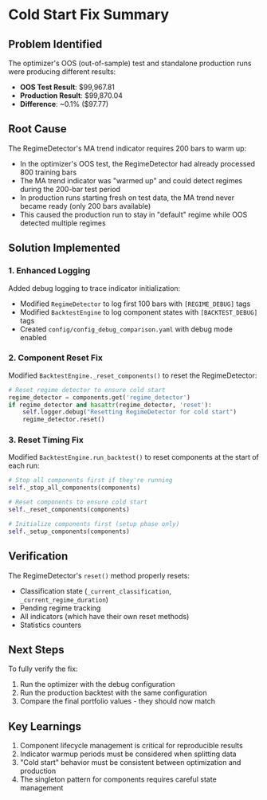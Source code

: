 # Cold Start Fix Summary

## Problem Identified
The optimizer's OOS (out-of-sample) test and standalone production runs were producing different results:
- **OOS Test Result**: $99,967.81
- **Production Result**: $99,870.04  
- **Difference**: ~0.1% ($97.77)

## Root Cause
The RegimeDetector's MA trend indicator requires 200 bars to warm up:
- In the optimizer's OOS test, the RegimeDetector had already processed 800 training bars
- The MA trend indicator was "warmed up" and could detect regimes during the 200-bar test period
- In production runs starting fresh on test data, the MA trend never became ready (only 200 bars available)
- This caused the production run to stay in "default" regime while OOS detected multiple regimes

## Solution Implemented

### 1. Enhanced Logging
Added debug logging to trace indicator initialization:
- Modified `RegimeDetector` to log first 100 bars with `[REGIME_DEBUG]` tags
- Modified `BacktestEngine` to log component states with `[BACKTEST_DEBUG]` tags
- Created `config/config_debug_comparison.yaml` with debug mode enabled

### 2. Component Reset Fix
Modified `BacktestEngine._reset_components()` to reset the RegimeDetector:
```python
# Reset regime detector to ensure cold start
regime_detector = components.get('regime_detector')
if regime_detector and hasattr(regime_detector, 'reset'):
    self.logger.debug("Resetting RegimeDetector for cold start")
    regime_detector.reset()
```

### 3. Reset Timing Fix
Modified `BacktestEngine.run_backtest()` to reset components at the start of each run:
```python
# Stop all components first if they're running
self._stop_all_components(components)

# Reset components to ensure cold start
self._reset_components(components)

# Initialize components first (setup phase only)
self._setup_components(components)
```

## Verification
The RegimeDetector's `reset()` method properly resets:
- Classification state (`_current_classification`, `_current_regime_duration`)
- Pending regime tracking
- All indicators (which have their own reset methods)
- Statistics counters

## Next Steps
To fully verify the fix:
1. Run the optimizer with the debug configuration
2. Run the production backtest with the same configuration
3. Compare the final portfolio values - they should now match

## Key Learnings
1. Component lifecycle management is critical for reproducible results
2. Indicator warmup periods must be considered when splitting data
3. "Cold start" behavior must be consistent between optimization and production
4. The singleton pattern for components requires careful state management